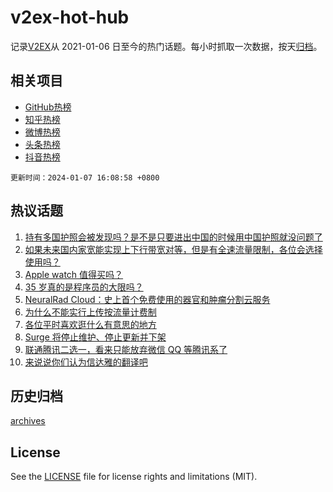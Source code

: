 # v2ex-hot-hub

 记录[V2EX](https://www.v2ex.com/)从 2021-01-06 日至今的热门话题。每小时抓取一次数据，按天[归档](archives)。
 
 ## 相关项目

- [GitHub热榜](https://github.com/lonnyzhang423/github-hot-hub)
- [知乎热榜](https://github.com/lonnyzhang423/zhihu-hot-hub)
- [微博热榜](https://github.com/lonnyzhang423/weibo-hot-hub)
- [头条热榜](https://github.com/lonnyzhang423/toutiao-hot-hub)
- [抖音热榜](https://github.com/lonnyzhang423/douyin-hot-hub)


 `更新时间：2024-01-07 16:08:58 +0800`

## 热议话题

1. [持有多国护照会被发现吗？是不是只要进出中国的时候用中国护照就没问题了](https://www.v2ex.com/t/1006454)
1. [如果未来国内家宽能实现上下行带宽对等，但是有全速流量限制，各位会选择使用吗？](https://www.v2ex.com/t/1006485)
1. [Apple watch 值得买吗？](https://www.v2ex.com/t/1006458)
1. [35 岁真的是程序员的大限吗？](https://www.v2ex.com/t/1006460)
1. [NeuralRad Cloud：史上首个免费使用的器官和肿瘤分割云服务](https://www.v2ex.com/t/1006501)
1. [为什么不能实行上传按流量计费制](https://www.v2ex.com/t/1006427)
1. [各位平时喜欢逛什么有意思的地方](https://www.v2ex.com/t/1006532)
1. [Surge 将停止维护、停止更新并下架](https://www.v2ex.com/t/1006529)
1. [联通腾讯二选一，看来只能放弃微信 QQ 等腾讯系了](https://www.v2ex.com/t/1006438)
1. [来说说你们认为信达雅的翻译吧](https://www.v2ex.com/t/1006550)

## 历史归档

[archives](archives)

## License

See the [LICENSE](LICENSE) file for license rights and limitations (MIT).
